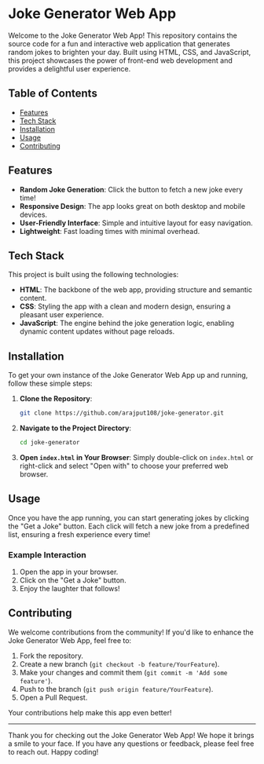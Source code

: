 # Joke Generator Web App

Welcome to the Joke Generator Web App! This repository contains the source code for a fun and interactive web application that generates random jokes to brighten your day. Built using HTML, CSS, and JavaScript, this project showcases the power of front-end web development and provides a delightful user experience.

## Table of Contents

- [Features](#features)
- [Tech Stack](#tech-stack)
- [Installation](#installation)
- [Usage](#usage)
- [Contributing](#contributing)

## Features

- **Random Joke Generation**: Click the button to fetch a new joke every time!
- **Responsive Design**: The app looks great on both desktop and mobile devices.
- **User-Friendly Interface**: Simple and intuitive layout for easy navigation.
- **Lightweight**: Fast loading times with minimal overhead.

## Tech Stack

This project is built using the following technologies:

- **HTML**: The backbone of the web app, providing structure and semantic content.
- **CSS**: Styling the app with a clean and modern design, ensuring a pleasant user experience.
- **JavaScript**: The engine behind the joke generation logic, enabling dynamic content updates without page reloads.

## Installation

To get your own instance of the Joke Generator Web App up and running, follow these simple steps:

1. **Clone the Repository**:
   ```bash
   git clone https://github.com/arajput108/joke-generator.git
   ```

2. **Navigate to the Project Directory**:
   ```bash
   cd joke-generator
   ```

3. **Open `index.html` in Your Browser**:
   Simply double-click on `index.html` or right-click and select "Open with" to choose your preferred web browser.

## Usage

Once you have the app running, you can start generating jokes by clicking the "Get a Joke" button. Each click will fetch a new joke from a predefined list, ensuring a fresh experience every time!

### Example Interaction

1. Open the app in your browser.
2. Click on the "Get a Joke" button.
3. Enjoy the laughter that follows!

## Contributing

We welcome contributions from the community! If you'd like to enhance the Joke Generator Web App, feel free to:

1. Fork the repository.
2. Create a new branch (`git checkout -b feature/YourFeature`).
3. Make your changes and commit them (`git commit -m 'Add some feature'`).
4. Push to the branch (`git push origin feature/YourFeature`).
5. Open a Pull Request.

Your contributions help make this app even better!

---

Thank you for checking out the Joke Generator Web App! We hope it brings a smile to your face. If you have any questions or feedback, please feel free to reach out. Happy coding!
